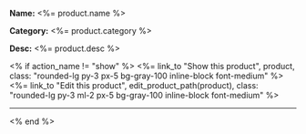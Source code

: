 <div id="<%= dom_id product %>">
  <p class="my-5">
    <strong class="block font-medium mb-1">Name:</strong>
    <%= product.name %>
  </p>

  <p class="my-5">
    <strong class="block font-medium mb-1">Category:</strong>
    <%= product.category %>
  </p>

  <p class="my-5">
    <strong class="block font-medium mb-1">Desc:</strong>
    <%= product.desc %>
  </p>

  <% if action_name != "show" %>
    <%= link_to "Show this product", product, class: "rounded-lg py-3 px-5 bg-gray-100 inline-block font-medium" %>
    <%= link_to "Edit this product", edit_product_path(product), class: "rounded-lg py-3 ml-2 px-5 bg-gray-100 inline-block font-medium" %>
    <hr class="mt-6">
  <% end %>
</div>
